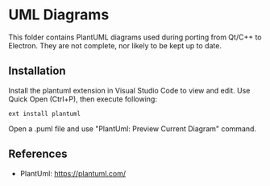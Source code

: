 # UML Diagrams

This folder contains PlantUML diagrams used during porting from Qt/C++ to Electron. They are not complete, nor likely to be kept up to date.

## Installation

Install the plantuml extension in Visual Studio Code to view and edit. Use Quick Open (Ctrl+P), then execute following:

`ext install plantuml`

Open a .puml file and use "PlantUml: Preview Current Diagram" command.

## References
* PlantUml: https://plantuml.com/
